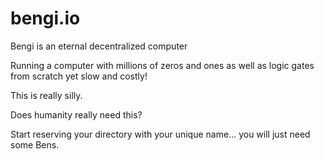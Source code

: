 # bengi.io
Bengi is an eternal decentralized computer

Running a computer with millions of zeros and ones as well as logic gates from scratch yet slow and costly!

This is really silly.

Does humanity really need this?

Start reserving your directory with your unique name... you will just need some Bens.
